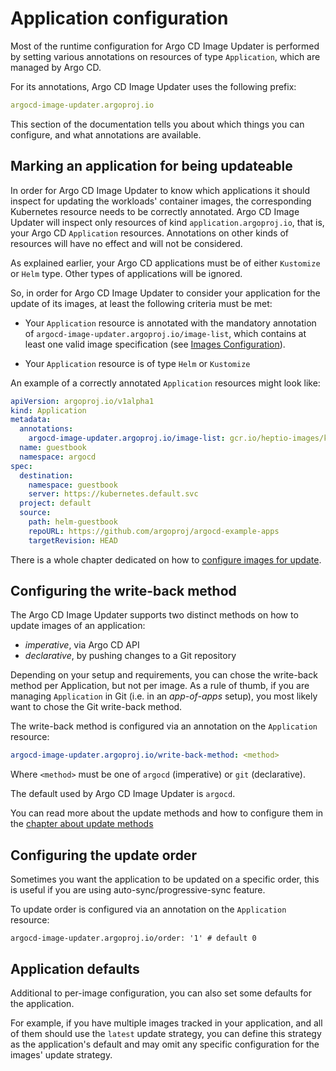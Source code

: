 # Application configuration

Most of the runtime configuration for Argo CD Image Updater is performed by
setting various annotations on resources of type `Application`, which are
managed by Argo CD.

For its annotations, Argo CD Image Updater uses the following prefix:

```yaml
argocd-image-updater.argoproj.io
```

This section of the documentation tells you about which things you can
configure, and what annotations are available.

## <a name="application-mark"></a>Marking an application for being updateable

In order for Argo CD Image Updater to know which applications it should inspect
for updating the workloads' container images, the corresponding Kubernetes
resource needs to be correctly annotated. Argo CD Image Updater will inspect
only resources of kind `application.argoproj.io`, that is, your Argo CD
`Application` resources. Annotations on other kinds of resources will have no
effect and will not be considered.

As explained earlier, your Argo CD applications must be of either `Kustomize`
or `Helm` type. Other types of applications will be ignored.

So, in order for Argo CD Image Updater to consider your application for the
update of its images, at least the following criteria must be met:

* Your `Application` resource is annotated with the mandatory annotation of
  `argocd-image-updater.argoproj.io/image-list`, which contains at least one
  valid image specification (see [Images Configuration](images.md)).

* Your `Application` resource is of type `Helm` or `Kustomize`

An example of a correctly annotated `Application` resources might look like:

```yaml
apiVersion: argoproj.io/v1alpha1
kind: Application
metadata:
  annotations:
    argocd-image-updater.argoproj.io/image-list: gcr.io/heptio-images/ks-guestbook-demo:^0.1
  name: guestbook
  namespace: argocd
spec:
  destination:
    namespace: guestbook
    server: https://kubernetes.default.svc
  project: default
  source:
    path: helm-guestbook
    repoURL: https://github.com/argoproj/argocd-example-apps
    targetRevision: HEAD
```

There is a whole chapter dedicated on how to
[configure images for update](../images).

## <a name="configure-write-back"></a>Configuring the write-back method

The Argo CD Image Updater supports two distinct methods on how to update images
of an application:

* *imperative*, via Argo CD API
* *declarative*, by pushing changes to a Git repository

Depending on your setup and requirements, you can chose the write-back method
per Application, but not per image. As a rule of thumb, if you are managing
`Application` in Git (i.e. in an *app-of-apps* setup), you most likely want
to chose the Git write-back method.

The write-back method is configured via an annotation on the `Application`
resource:

```yaml
argocd-image-updater.argoproj.io/write-back-method: <method>
```

Where `<method>` must be one of `argocd` (imperative) or `git` (declarative).

The default used by Argo CD Image Updater is `argocd`.

You can read more about the update methods and how to configure them in the
[chapter about update methods](../basics/update-methods.md)

## <a name="configure-update-order"></a>Configuring the update order

Sometimes you want the application to be updated on a specific order, this is useful if you are using auto-sync/progressive-sync feature.

To update order is configured via an annotation on the `Application` resource:

```
argocd-image-updater.argoproj.io/order: '1' # default 0
```


## <a name="application-defaults"></a>Application defaults

Additional to per-image configuration, you can also set some defaults for the
application.

For example, if you have multiple images tracked in your application, and all
of them should use the `latest` update strategy, you can define this strategy
as the application's default and may omit any specific configuration for the
images' update strategy.
